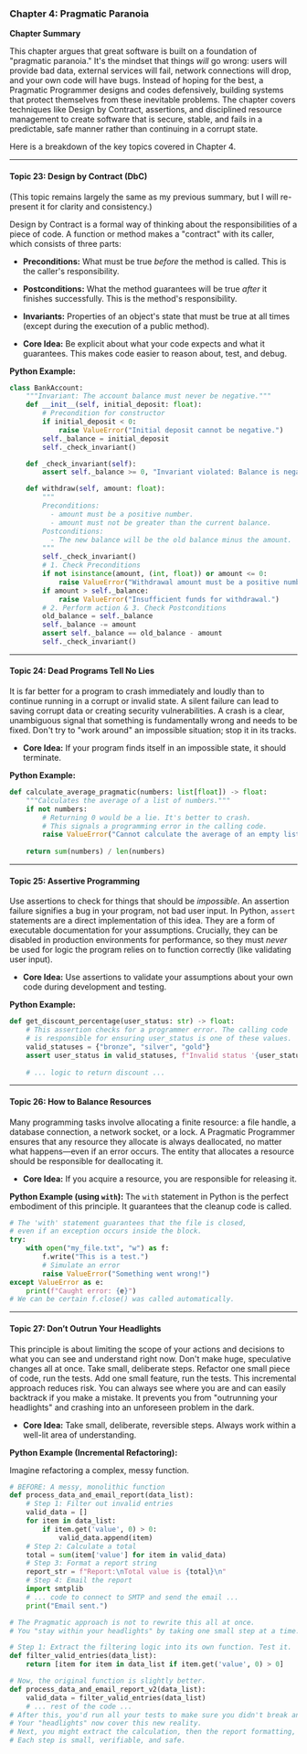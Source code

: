 ### **Chapter 4: Pragmatic Paranoia**

**Chapter Summary**

This chapter argues that great software is built on a foundation of "pragmatic paranoia." It's the mindset that things *will* go wrong: users will provide bad data, external services will fail, network connections will drop, and your own code will have bugs. Instead of hoping for the best, a Pragmatic Programmer designs and codes defensively, building systems that protect themselves from these inevitable problems. The chapter covers techniques like Design by Contract, assertions, and disciplined resource management to create software that is secure, stable, and fails in a predictable, safe manner rather than continuing in a corrupt state.

Here is a breakdown of the key topics covered in Chapter 4.

***

#### **Topic 23: Design by Contract (DbC)**

(This topic remains largely the same as my previous summary, but I will re-present it for clarity and consistency.)

Design by Contract is a formal way of thinking about the responsibilities of a piece of code. A function or method makes a "contract" with its caller, which consists of three parts:

*   **Preconditions:** What must be true *before* the method is called. This is the caller's responsibility.
*   **Postconditions:** What the method guarantees will be true *after* it finishes successfully. This is the method's responsibility.
*   **Invariants:** Properties of an object's state that must be true at all times (except during the execution of a public method).

*   **Core Idea:** Be explicit about what your code expects and what it guarantees. This makes code easier to reason about, test, and debug.

**Python Example:**
```python
class BankAccount:
    """Invariant: The account balance must never be negative."""
    def __init__(self, initial_deposit: float):
        # Precondition for constructor
        if initial_deposit < 0:
            raise ValueError("Initial deposit cannot be negative.")
        self._balance = initial_deposit
        self._check_invariant()

    def _check_invariant(self):
        assert self._balance >= 0, "Invariant violated: Balance is negative!"

    def withdraw(self, amount: float):
        """
        Preconditions:
          - amount must be a positive number.
          - amount must not be greater than the current balance.
        Postconditions:
          - The new balance will be the old balance minus the amount.
        """
        self._check_invariant()
        # 1. Check Preconditions
        if not isinstance(amount, (int, float)) or amount <= 0:
            raise ValueError("Withdrawal amount must be a positive number.")
        if amount > self._balance:
            raise ValueError("Insufficient funds for withdrawal.")
        # 2. Perform action & 3. Check Postconditions
        old_balance = self._balance
        self._balance -= amount
        assert self._balance == old_balance - amount
        self._check_invariant()
```

***

#### **Topic 24: Dead Programs Tell No Lies**

It is far better for a program to crash immediately and loudly than to continue running in a corrupt or invalid state. A silent failure can lead to saving corrupt data or creating security vulnerabilities. A crash is a clear, unambiguous signal that something is fundamentally wrong and needs to be fixed. Don't try to "work around" an impossible situation; stop it in its tracks.

*   **Core Idea:** If your program finds itself in an impossible state, it should terminate.

**Python Example:**
```python
def calculate_average_pragmatic(numbers: list[float]) -> float:
    """Calculates the average of a list of numbers."""
    if not numbers:
        # Returning 0 would be a lie. It's better to crash.
        # This signals a programming error in the calling code.
        raise ValueError("Cannot calculate the average of an empty list.")
    
    return sum(numbers) / len(numbers)
```

***

#### **Topic 25: Assertive Programming**

Use assertions to check for things that should be *impossible*. An assertion failure signifies a bug in your program, not bad user input. In Python, `assert` statements are a direct implementation of this idea. They are a form of executable documentation for your assumptions. Crucially, they can be disabled in production environments for performance, so they must *never* be used for logic the program relies on to function correctly (like validating user input).

*   **Core Idea:** Use assertions to validate your assumptions about your own code during development and testing.

**Python Example:**
```python
def get_discount_percentage(user_status: str) -> float:
    # This assertion checks for a programmer error. The calling code
    # is responsible for ensuring user_status is one of these values.
    valid_statuses = {"bronze", "silver", "gold"}
    assert user_status in valid_statuses, f"Invalid status '{user_status}' passed."
    
    # ... logic to return discount ...
```

***

#### **Topic 26: How to Balance Resources**

Many programming tasks involve allocating a finite resource: a file handle, a database connection, a network socket, or a lock. A Pragmatic Programmer ensures that any resource they allocate is always deallocated, no matter what happens—even if an error occurs. The entity that allocates a resource should be responsible for deallocating it.

*   **Core Idea:** If you acquire a resource, you are responsible for releasing it.

**Python Example (using `with`):**
The `with` statement in Python is the perfect embodiment of this principle. It guarantees that the cleanup code is called.
```python
# The 'with' statement guarantees that the file is closed,
# even if an exception occurs inside the block.
try:
    with open("my_file.txt", "w") as f:
        f.write("This is a test.")
        # Simulate an error
        raise ValueError("Something went wrong!")
except ValueError as e:
    print(f"Caught error: {e}")
# We can be certain f.close() was called automatically.
```

***

#### **Topic 27: Don’t Outrun Your Headlights**

This principle is about limiting the scope of your actions and decisions to what you can see and understand right now. Don't make huge, speculative changes all at once. Take small, deliberate steps. Refactor one small piece of code, run the tests. Add one small feature, run the tests. This incremental approach reduces risk. You can always see where you are and can easily backtrack if you make a mistake. It prevents you from "outrunning your headlights" and crashing into an unforeseen problem in the dark.

*   **Core Idea:** Take small, deliberate, reversible steps. Always work within a well-lit area of understanding.

**Python Example (Incremental Refactoring):**

Imagine refactoring a complex, messy function.

```python
# BEFORE: A messy, monolithic function
def process_data_and_email_report(data_list):
    # Step 1: Filter out invalid entries
    valid_data = []
    for item in data_list:
        if item.get('value', 0) > 0:
            valid_data.append(item)
    # Step 2: Calculate a total
    total = sum(item['value'] for item in valid_data)
    # Step 3: Format a report string
    report_str = f"Report:\nTotal value is {total}\n"
    # Step 4: Email the report
    import smtplib
    # ... code to connect to SMTP and send the email ...
    print("Email sent.")

# The Pragmatic approach is not to rewrite this all at once.
# You "stay within your headlights" by taking one small step at a time.

# Step 1: Extract the filtering logic into its own function. Test it.
def filter_valid_entries(data_list):
    return [item for item in data_list if item.get('value', 0) > 0]

# Now, the original function is slightly better.
def process_data_and_email_report_v2(data_list):
    valid_data = filter_valid_entries(data_list)
    # ... rest of the code ...
# After this, you'd run all your tests to make sure you didn't break anything.
# Your "headlights" now cover this new reality.
# Next, you might extract the calculation, then the report formatting, etc.
# Each step is small, verifiable, and safe.
```
